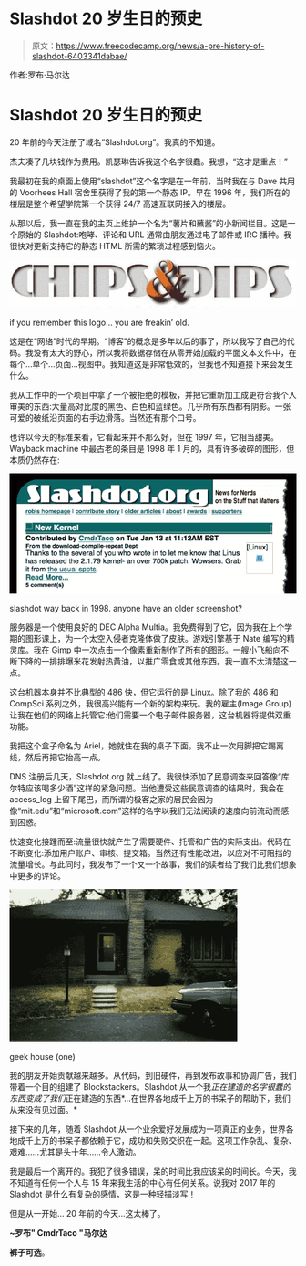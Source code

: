 # Slashdot 20 岁生日的预史

> 原文：<https://www.freecodecamp.org/news/a-pre-history-of-slashdot-6403341dabae/>

作者:罗布·马尔达

# Slashdot 20 岁生日的预史

20 年前的今天注册了域名“Slashdot.org”。我真的不知道。

杰夫凑了几块钱作为费用。凯瑟琳告诉我这个名字很蠢。我想，“这才是重点！”

我最初在我的桌面上使用“slashdot”这个名字是在一年前，当时我在与 Dave 共用的 Voorhees Hall 宿舍里获得了我的第一个静态 IP。早在 1996 年，我们所在的楼层是整个希望学院第一个获得 24/7 高速互联网接入的楼层。

从那以后，我一直在我的主页上维护一个名为“薯片和蘸酱”的小新闻栏目。这是一个原始的 Slashdot:咆哮、评论和 URL 通常由朋友通过电子邮件或 IRC 播种。我很快对更新支持它的静态 HTML 所需的繁琐过程感到恼火。

![QMbLd3pbJIs9oztLA86OoWPTNbwzTZYGg8Gs](img/d17effb1735cadbb53ee54eda97bb495.png)

if you remember this logo… you are freakin’ old.

这是在“网络”时代的早期。“博客”的概念是多年以后的事了，所以我写了自己的代码。我没有太大的野心，所以我将数据存储在从零开始加载的平面文本文件中，在每个…单个…页面…视图中。我知道这是非常低效的，但我也不知道接下来会发生什么。

我从工作中的一个项目中拿了一个被拒绝的模板，并把它重新加工成更符合我个人审美的东西:大量高对比度的黑色、白色和蓝绿色。几乎所有东西都有阴影。一张可爱的破纸沿页面的右手边滑落。当然还有那个口号。

也许以今天的标准来看，它看起来并不那么好，但在 1997 年，它相当甜美。Wayback machine 中最古老的条目是 1998 年 1 月的，具有许多破碎的图形，但本质仍然存在:

![rO-LP24rUfr35VmRIUlBuTt5PEPlnl-dM89A](img/24ce9e013e463753ab014d53cf430301.png)

slashdot way back in 1998\. anyone have an older screenshot?

服务器是一个使用良好的 DEC Alpha Multia。我免费得到了它，因为我在上个学期的图形课上，为一个太空入侵者克隆体做了皮肤。游戏引擎基于 Nate 编写的精灵库。我在 Gimp 中一次点击一个像素重新制作了所有的图形。一艘小飞船向不断下降的一排排爆米花发射热黄油，以推广零食或其他东西。我一直不太清楚这一点。

这台机器本身并不比典型的 486 快，但它运行的是 Linux。除了我的 486 和 CompSci 系列之外，我很高兴能有一个新的架构来玩。我的雇主(Image Group)让我在他们的网络上托管它:他们需要一个电子邮件服务器，这台机器将提供双重功能。

我把这个盒子命名为 Ariel，她就住在我的桌子下面。我不止一次用脚把它踢离线，然后再把它抬高一点。

DNS 注册后几天，Slashdot.org 就上线了。我很快添加了民意调查来回答像“库尔特应该喝多少酒”这样的紧急问题。当他遭受这些民意调查的结果时，我会在 access_log 上留下尾巴，而所谓的极客之家的居民会因为像“mit.edu”和“microsoft.com”这样的名字以我们无法阅读的速度向前流动而感到困惑。

快速变化接踵而至:流量很快就产生了需要硬件、托管和广告的实际支出。代码在不断变化:添加用户账户、审核、提交箱。当然还有性能改进，以应对不可阻挡的流量增长。与此同时，我发布了一个又一个故事，我们的读者给了我们比我们想象中更多的评论。

![JqF3hzT5NuOyRXM7IKF03O-2FvPjHmznjEt9](img/7aa3045411f736916b1262887fad7a44.png)

geek house (one)

我的朋友开始贡献越来越多。从代码，到旧硬件，再到发布故事和协调广告，我们带着一个目的组建了 Blockstackers。Slashdot 从一个我*正在建造的名字很蠢的东西变成了我们*正在建造的东西*…在世界各地成千上万的书呆子的帮助下，我们从来没有见过面。*

接下来的几年，随着 Slashdot 从一个业余爱好发展成为一项真正的业务，世界各地成千上万的书呆子都依赖于它，成功和失败交织在一起。这项工作杂乱、复杂、艰难……尤其是头十年……令人激动。

我是最后一个离开的。我犯了很多错误，呆的时间比我应该呆的时间长。今天，我不知道有任何一个人与 15 年来我生活的中心有任何关系。说我对 2017 年的 Slashdot 是什么有复杂的感情，这是一种轻描淡写！

但是从一开始… 20 年前的今天…这太棒了。

**~罗布" CmdrTaco "马尔达**

**裤子可选**。